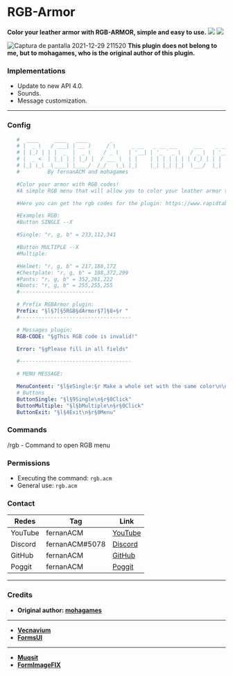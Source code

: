 # RGB-Armor
**Color your leather armor with RGB-ARMOR, simple and easy to use.**
[![](https://poggit.pmmp.io/shield.state/RGB)](https://poggit.pmmp.io/p/RGB)
<a href="https://poggit.pmmp.io/p/RGB"><img src="https://poggit.pmmp.io/shield.state/RGB"></a>

![Captura de pantalla 2021-12-29 211520](https://user-images.githubusercontent.com/83558341/147720436-4c53f350-a870-4754-b308-c13ab745dbe9.png)
**This plugin does not belong to me, but to mohagames, who is the original author of this plugin.**

### Implementations
* Update to new API 4.0.
* Sounds.
* Message customization.
---

### Config
```yaml
   #  ____     ____   ____       _                                      
   # |  _ \   / ___| | __ )     / \     _ __   _ __ ___     ___    _ __ 
   # | |_) | | |  _  |  _ \    / _ \   | '__| | '_ ` _ \   / _ \  | '__|
   # |  _ <  | |_| | | |_) |  / ___ \  | |    | | | | | | | (_) | | |   
   # |_| \_\  \____| |____/  /_/   \_\ |_|    |_| |_| |_|  \___/  |_|   
   #         By fernanACM and mohagames  

   #Color your armor with RGB codes! 
   #A simple RGB menu that will allow you to color your leather armor to your liking.

   #Here you can get the rgb codes for the plugin: https://www.rapidtables.com/web/color/RGB_Color.html

   #Examples RGB:
   #Button SINGLE --X

   #Single: "r, g, b" = 233,112,341

   #Button MULTIPLE --X
   #Multiple: 

   #Helmet: "r, g, b" = 217,188,172
   #Chestplate: "r, g, b" = 188,372,299
   #Pants: "r, g, b" = 352,261,222
   #Boots: "r, g, b" = 255,255,255
   #------------------------

   # Prefix RGBArmor plugin:
   Prefix: "§l§7[§5RGB§dArmor§7]§8»§r "
   #------------------------------------

   # Messages plugin:
   RGB-CODE: "§gThis RGB code is invalid!"

   Error: "§gPlease fill in all fields"

   #------------------------------------

   # MENU MESSAGE:

   MenuContent: "§l§eSingle:§r Make a whole set with the same color\n\n§l§eMultiple:§r Customise each armor piece\n\n"
   # Buttons
   ButtonSingle: "§l§9Single\n§r§0Click"
   ButtonMultiple: "§l§bMultiple\n§r§0Click"
   ButtonExit: "§l§4Exit\n§r§0Menu"
```

### Commands
/rgb - Command to open RGB menu

### Permissions

- Executing the command: ```rgb.acm```
- General use: ```rgb.acm```

### Contact 

| Redes | Tag | Link |
|-------|-------------|------|
| YouTube | fernanACM | [YouTube](https://www.youtube.com/channel/UC-M5iTrCItYQBg5GMuX5ySw) | 
| Discord | fernanACM#5078 | [Discord](https://discord.gg/YyE9XFckqb) |
| GitHub | fernanACM | [GitHub](https://github.com/fernanACM)
| Poggit | fernanACM | [Poggit](https://poggit.pmmp.io/ci/fernanACM)
****

### Credits

* **Original author: [mohagames](https://github.com/Mohagames205)**
---
* **[Vecnavium](https://github.com/Vecnavium)**
* **[FormsUI](https://github.com/Vecnavium/FormsUI/tree/master/)**
---
* **[Muqsit](https://github.com/Muqsit)**
* **[FormImageFIX](https://github.com/Muqsit/FormImagesFix/tree/pm-4.0/)**
